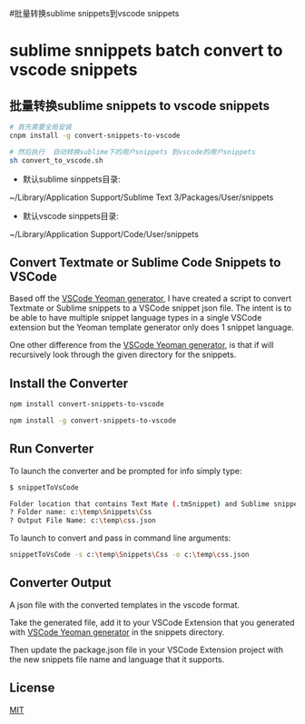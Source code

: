 #批量转换sublime snippets到vscode snippets

# sublime snnippets batch convert to vscode snippets




## 批量转换sublime snippets to vscode snippets

~~~sh
# 首先需要全局安装 
cnpm install -g convert-snippets-to-vscode

# 然后执行  自动转换sublime下的用户snippets 到vscode的用户snippets
sh convert_to_vscode.sh

~~~



- 默认sublime sinppets目录: 

~/Library/Application Support/Sublime Text 3/Packages/User/snippets



- 默认vscode sinppets目录: 

~/Library/Application Support/Code/User/snippets





## Convert Textmate or Sublime Code Snippets to VSCode

Based off the [VSCode Yeoman generator](https://github.com/Microsoft/vscode-generator-code), I have created a script to convert Textmate or Sublime snippets to a VSCode snippet json file. The intent is to be able to have multiple snippet language types in a single VSCode extension but the Yeoman template generator only does 1 snippet language.

One other difference from the [VSCode Yeoman generator](https://github.com/Microsoft/vscode-generator-code), is that if will recursively look through the given directory for the snippets.

## Install the Converter

```bash
npm install convert-snippets-to-vscode
```

```bash
npm install -g convert-snippets-to-vscode
```


## Run Converter

To launch the converter and be prompted for info simply type:

```bash
$ snippetToVsCode

Folder location that contains Text Mate (.tmSnippet) and Sublime snippets (.sublime-snippet)
? Folder name: c:\temp\Snippets\Css
? Output File Name: c:\temp\css.json 
```

To launch to convert and pass in command line arguments:

```bash
snippetToVsCode -s c:\temp\Snippets\Css -o c:\temp\css.json
```
## Converter Output

A json file with the converted templates in the vscode format.

Take the generated file, add it to your VSCode Extension that you generated with [VSCode Yeoman generator](https://github.com/Microsoft/vscode-generator-code) in the snippets directory.

Then update the package.json file in your VSCode Extension project with the new snippets file name and language that it supports. 

## License

[MIT](LICENSE)
